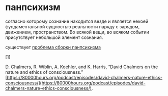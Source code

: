 # панпсихизм
согласно которому сознание находится везде и является некоей фундаментальной сущностью реальности наряду с зарядом, движением, пространством. Во всякой вещи, во всяком событии присутствует небольшой элемент сознания.

существует [проблема сборки панпсихизма](%D0%BF%D1%80%D0%BE%D0%B1%D0%BB%D0%B5%D0%BC%D0%B0%20%D1%81%D0%B1%D0%BE%D1%80%D0%BA%D0%B8%20%D0%BF%D0%B0%D0%BD%D0%BF%D1%81%D0%B8%D1%85%D0%B8%D0%B7%D0%BC%D0%B0)

\[1\]

D. Chalmers, R. Wiblin, A. Koehler, and K. Harris, “David Chalmers on the nature and ethics of consciousness.” [https://80000hours.org/podcast/episodes/david-chalmers-nature-ethics-consciousness/](https://80000hours.org/podcast/episodes/david-chalmers-nature-ethics-consciousness/).